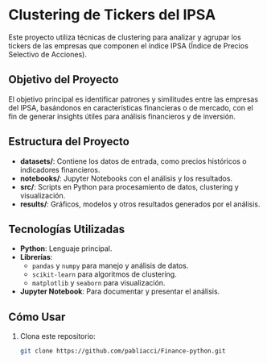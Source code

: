 # Clustering de Tickers del IPSA

Este proyecto utiliza técnicas de clustering para analizar y agrupar los tickers de las empresas que componen el índice IPSA (Índice de Precios Selectivo de Acciones). 

## Objetivo del Proyecto
El objetivo principal es identificar patrones y similitudes entre las empresas del IPSA, basándonos en características financieras o de mercado, con el fin de generar insights útiles para análisis financieros y de inversión.

## Estructura del Proyecto
- **datasets/**: Contiene los datos de entrada, como precios históricos o indicadores financieros.
- **notebooks/**: Jupyter Notebooks con el análisis y los resultados.
- **src/**: Scripts en Python para procesamiento de datos, clustering y visualización.
- **results/**: Gráficos, modelos y otros resultados generados por el análisis.

## Tecnologías Utilizadas
- **Python**: Lenguaje principal.
- **Librerías**: 
  - `pandas` y `numpy` para manejo y análisis de datos.
  - `scikit-learn` para algoritmos de clustering.
  - `matplotlib` y `seaborn` para visualización.
- **Jupyter Notebook**: Para documentar y presentar el análisis.

## Cómo Usar
1. Clona este repositorio:
   ```bash
   git clone https://github.com/pabliacci/Finance-python.git

